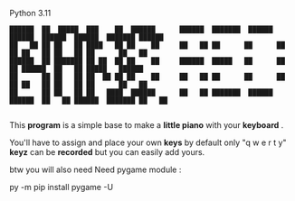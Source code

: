 Python 3.11
```
██████  ██  █████  ███    ██  ██████      ██████  ███████  ██████  ██████  ██████  ██████  ███████ ██████  
██   ██ ██ ██   ██ ████   ██ ██    ██     ██   ██ ██      ██      ██    ██ ██   ██ ██   ██ ██      ██   ██ 
██████  ██ ███████ ██ ██  ██ ██    ██     ██████  █████   ██      ██    ██ ██████  ██   ██ █████   ██████  
██      ██ ██   ██ ██  ██ ██ ██    ██     ██   ██ ██      ██      ██    ██ ██   ██ ██   ██ ██      ██   ██ 
██      ██ ██   ██ ██   ████  ██████      ██   ██ ███████  ██████  ██████  ██   ██ ██████  ███████ ██   ██ 
                                                                                                           
```

This **program** is a simple base to make a **little piano** with your **keyboard** . 

You'll have to assign and place your own **keys** by default only "q w e r t y" **keyz** can be **recorded** but you can easily add yours.


btw you will also need Need pygame module :

py -m pip install pygame -U

